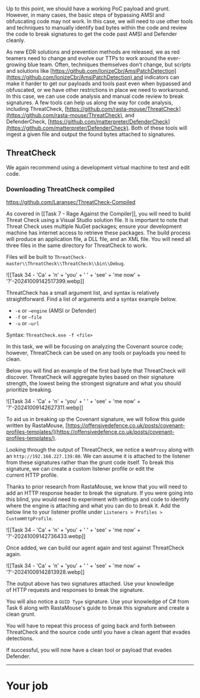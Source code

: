 Up to this point, we should have a working PoC payload and grunt. However, in many cases, the basic steps of bypassing AMSI and obfuscating code may not work. In this case, we will need to use other tools and techniques to manually identify bad bytes within the code and review the code to break signatures to get the code past AMSI and Defender cleanly.  

As new EDR solutions and prevention methods are released, we as red teamers need to change and evolve our TTPs to work around the ever-growing blue team. Often, techniques themselves don't change, but scripts and solutions like [https://github.com/IonizeCbr/AmsiPatchDetection](https://github.com/IonizeCbr/AmsiPatchDetection) and indicators can make it harder to get our payloads and tools past even when bypassed and obfuscated, or we have other restrictions in place we need to workaround. In this case, we can use code analysis and manual code review to break signatures. A few tools can help us along the way for code analysis, including ThreatCheck, [https://github.com/rasta-mouse/ThreatCheck](https://github.com/rasta-mouse/ThreatCheck), and DefenderCheck, [https://github.com/matterpreter/DefenderCheck](https://github.com/matterpreter/DefenderCheck). Both of these tools will ingest a given file and output the found bytes attached to signatures.  

## ThreatCheck

We again recommend using a development virtual machine to test and edit code.

### Downloading ThreatCheck compiled

https://github.com/Laransec/ThreatCheck-Compiled

As covered in [[Task 7 - Rage Against the Compiler]], you will need to build Threat Check using a Visual Studio solution file. It is important to note that Threat Check uses multiple NuGet packages; ensure your development machine has internet access to retrieve these packages. The build process will produce an application file, a DLL file, and an XML file. You will need all three files in the same directory for ThreatCheck to work. 

Files will be built to `ThreatCheck-master\\ThreatCheck\\ThreatCheck\\bin\\Debug`.

![[Task 34 - 'Ca' + 'n' + 'you' + ' ' + 'see' + 'me now' + '?'-20241009142517399.webp]]

ThreatCheck has a small argument list, and syntax is relatively straightforward. Find a list of arguments and a syntax example below.  

- `-e` or `—engine` (AMSI or Defender)
- `-f` or `—file`
- `-u` or `—url`

Syntax: `ThreatCheck.exe -f <file>`

In this task, we will be focusing on analyzing the Covenant source code; however, ThreatCheck can be used on any tools or payloads you need to clean.  

Below you will find an example of the first bad byte that ThreatCheck will discover. ThreatCheck will aggregate bytes based on their signature strength, the lowest being the strongest signature and what you should prioritize breaking.

![[Task 34 - 'Ca' + 'n' + 'you' + ' ' + 'see' + 'me now' + '?'-20241009142627311.webp]]

To aid us in breaking up the Covenant signature, we will follow this guide written by RastaMouse, [https://offensivedefence.co.uk/posts/covenant-profiles-templates/](https://offensivedefence.co.uk/posts/covenant-profiles-templates/).

Looking through the output of ThreatCheck, we notice a `WebProxy` along with an `http://192.168.227.139:80`. We can assume it is attached to the listener from these signatures rather than the grunt code itself. To break this signature, we can create a custom listener profile or edit the current HTTP profile.

Thanks to prior research from RastaMouse, we know that you will need to add an HTTP response header to break the signature. If you were going into this blind, you would need to experiment with settings and code to identify where the engine is attaching and what you can do to break it. Add the below line to your listener profile under `Listeners > Profiles > CustomHttpProfile`.

![[Task 34 - 'Ca' + 'n' + 'you' + ' ' + 'see' + 'me now' + '?'-20241009142736433.webp]]

Once added, we can build our agent again and test against ThreatCheck again.

![[Task 34 - 'Ca' + 'n' + 'you' + ' ' + 'see' + 'me now' + '?'-20241009142813928.webp]]

The output above has two signatures attached. Use your knowledge of HTTP requests and responses to break the signature.  

You will also notice a `GUID Type` signature. Use your knowledge of C# from Task 6 along with RastaMouse's guide to break this signature and create a clean grunt.

You will have to repeat this process of going back and forth between ThreatCheck and the source code until you have a clean agent that evades detections.  

If successful, you will now have a clean tool or payload that evades Defender.


---

# Your job

